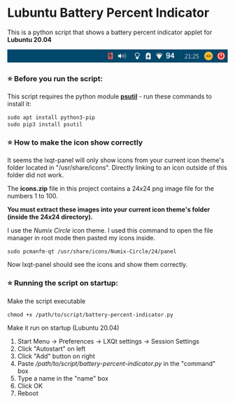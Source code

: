 # Lubuntu Battery Percent Indicator
This is a python script that shows a battery percent indicator applet for **Lubuntu 20.04**

![Screenshot](/screenshot.png)

### ⭐ Before you run the script:
This script requires the python module **[psutil](https://github.com/giampaolo/psutil/blob/master/INSTALL.rst)** - run these commands to install it:
    
    sudo apt install python3-pip
    sudo pip3 install psutil


### ⭐ How to make the icon show correctly
It seems the lxqt-panel will only show icons from your current icon theme's folder located in "/usr/share/icons". Directly linking to an icon outside of this folder did not work.

The **icons.zip** file in this project contains a 24x24 png image file for the numbers 1 to 100. 

**You must extract these images into your current icon theme's folder (inside the 24x24 directory).**

I use the *Numix Circle* icon theme. I used this command to open the file manager in root mode then pasted my icons inside.

    sudo pcmanfm-qt /usr/share/icons/Numix-Circle/24/panel

Now lxqt-panel should see the icons and show them correctly.


### ⭐ Running the script on startup:

Make the script executable

    chmod +x /path/to/script/battery-percent-indicator.py
    
Make it run on startup (Lubuntu 20.04)
1. Start Menu -> Preferences -> LXQt settings -> Session Settings
2. Click "Autostart" on left
3. Click "Add" button on right
4. Paste */path/to/script/battery-percent-indicator.py* in the "command" box
5. Type a name in the "name" box
5. Click OK
6. Reboot
